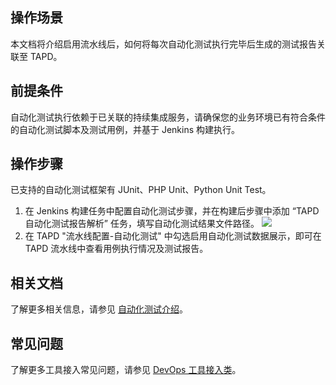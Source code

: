 ## 操作场景
本文档将介绍启用流水线后，如何将每次自动化测试执行完毕后生成的测试报告关联至 TAPD。

## 前提条件
自动化测试执行依赖于已关联的持续集成服务，请确保您的业务环境已有符合条件的自动化测试脚本及测试用例，并基于 Jenkins 构建执行。


## 操作步骤
已支持的自动化测试框架有 JUnit、PHP Unit、Python Unit Test。
1. 在 Jenkins 构建任务中配置自动化测试步骤，并在构建后步骤中添加 “TAPD自动化测试报告解析” 任务，填写自动化测试结果文件路径。
 ![](https://main.qcloudimg.com/raw/282e03d3b7c48d4c2101a0ad49039494.png)
2. 在 TAPD "流水线配置-自动化测试" 中勾选启用自动化测试数据展示，即可在 TAPD 流水线中查看用例执行情况及测试报告。

## 相关文档
了解更多相关信息，请参见 [自动化测试介绍](https://www.tapd.cn/help/view#1120003271001002001)。

## 常见问题
了解更多工具接入常见问题，请参见 [DevOps 工具接入类](https://cloud.tencent.com/document/product/624/34397)。
